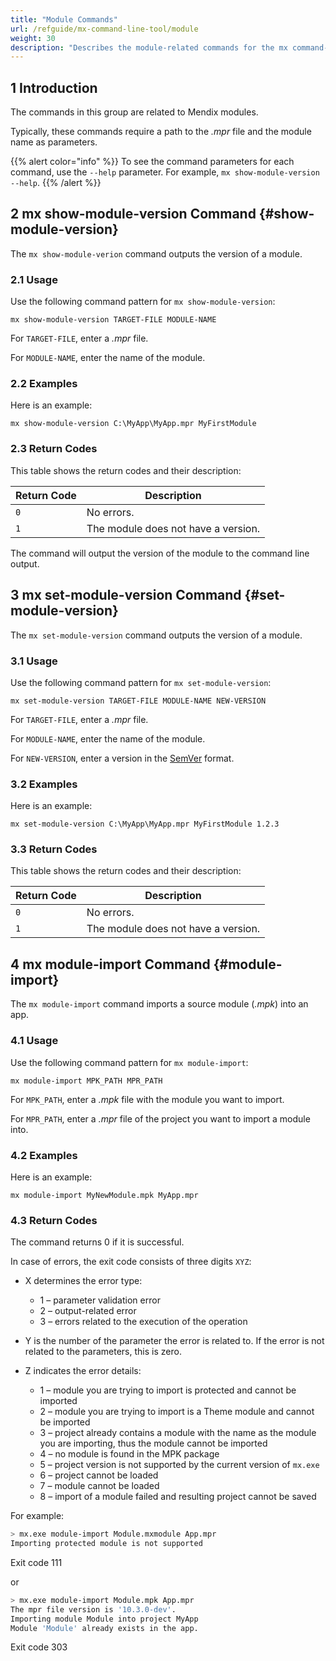 ```yaml
---
title: "Module Commands"
url: /refguide/mx-command-line-tool/module
weight: 30
description: "Describes the module-related commands for the mx command-line tool."
---
```


## 1 Introduction

The commands in this group are related to Mendix modules.

Typically, these commands require a path to the *.mpr* file and the module name as parameters.

{{% alert color="info" %}}
To see the command parameters for each command, use the `--help` parameter. For example, `mx show-module-version --help`.
{{% /alert %}}

## 2 mx show-module-version Command {#show-module-version}

The `mx show-module-verion` command outputs the version of a module.

### 2.1 Usage

Use the following command pattern for `mx show-module-version`:

`mx show-module-version TARGET-FILE MODULE-NAME` 

For `TARGET-FILE`, enter a *.mpr* file.

For `MODULE-NAME`, enter the name of the module.

### 2.2 Examples

Here is an example:

`mx show-module-version C:\MyApp\MyApp.mpr MyFirstModule`

### 2.3 Return Codes

This table shows the return codes and their description:

| Return Code | Description |
| --- | --- |
| `0` | No errors. |
| `1` | The module does not have a version. |

The command will output the version of the module to the command line output.

## 3 mx set-module-version Command {#set-module-version}

The `mx set-module-version` command outputs the version of a module.

### 3.1 Usage

Use the following command pattern for `mx set-module-version`:

`mx set-module-version TARGET-FILE MODULE-NAME NEW-VERSION` 

For `TARGET-FILE`, enter a *.mpr* file.

For `MODULE-NAME`, enter the name of the module.

For `NEW-VERSION`, enter a version in the [SemVer](https://semver.org) format.

### 3.2 Examples

Here is an example:

`mx set-module-version C:\MyApp\MyApp.mpr MyFirstModule 1.2.3`

### 3.3 Return Codes

This table shows the return codes and their description:

| Return Code | Description |
| --- | --- |
| `0` | No errors. |
| `1` | The module does not have a version. |

## 4 mx module-import Command {#module-import}

The `mx module-import` command imports a source module (*.mpk*) into an app.

### 4.1 Usage

Use the following command pattern for `mx module-import`:

`mx module-import MPK_PATH MPR_PATH` 

For `MPK_PATH`, enter a *.mpk* file with the module you want to import.

For `MPR_PATH`, enter a *.mpr* file of the project you want to import a module into.

### 4.2 Examples

Here is an example:

`mx module-import MyNewModule.mpk MyApp.mpr`

### 4.3 Return Codes

The command returns 0 if it is successful.

In case of errors, the exit code consists of three digits `XYZ`:

* X determines the error type:

    * 1 – parameter validation error
    * 2 – output-related error
    * 3 – errors related to the execution of the operation

* Y is the number of the parameter the error is related to. If the error is not related to the parameters, this is zero.

* Z indicates the error details:

    * 1 – module you are trying to import is protected and cannot be imported
    * 2 – module you are trying to import is a Theme module and cannot be imported
    * 3 – project already contains a module with the name as the module you are importing, thus the module cannot be imported
    * 4 – no module is found in the MPK package
    * 5 – project version is not supported by the current version of `mx.exe`
    * 6 – project cannot be loaded
    * 7 – module cannot be loaded
    * 8 – import of a module failed and resulting project cannot be saved

For example:

```bash {linenos=false}
> mx.exe module-import Module.mxmodule App.mpr
Importing protected module is not supported
```

Exit code 111

or

```bash {linenos=false}
> mx.exe module-import Module.mpk App.mpr
The mpr file version is '10.3.0-dev'.
Importing module Module into project MyApp
Module 'Module' already exists in the app.
```

Exit code 303
